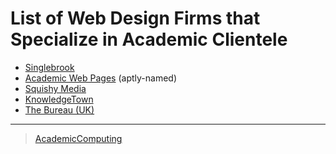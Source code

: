 

List of Web Design Firms that Specialize in Academic Clientele
==============================================================

-   [Singlebrook](http://singlebrook.com/)
-   [Academic Web Pages](http://academicwebpages.com/) (aptly-named)
-   [Squishy Media](http://squishymedia.com/)
-   [KnowledgeTown](http://knowledgetown.com/)
-   [The Bureau (UK)](https://www.thebureaulondon.com/)

* * * * *

> [AcademicComputing](../AcademicComputing)
